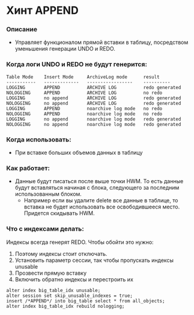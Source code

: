 # Хинт APPEND 


### Описание
  - Управляет функционалом прямой вставки в таблицу, посредством уменьшения генерации UNDO и REDO.
  

### Когда логи UNDO и REDO не будут генерится: 
````
Table Mode    Insert Mode     ArchiveLog mode      result
-----------   -------------   -----------------    ----------
LOGGING       APPEND          ARCHIVE LOG          redo generated
NOLOGGING     APPEND          ARCHIVE LOG          no redo
LOGGING       no append       ARCHIVE LOG          redo generated
NOLOGGING     no append       ARCHIVE LOG          redo generated
LOGGING       APPEND          noarchive log mode   no redo
NOLOGGING     APPEND          noarchive log mode   no redo
LOGGING       no append       noarchive log mode   redo generated
NOLOGGING     no append       noarchive log mode   redo generated
````

### Когда использовать: 
  - При вставке больших объемов данных в таблицу
  

### Как работает: 
  - Данные будут писаться после выше точки HWM. То есть данные будут вставляться начиная с блока, следующего за последним использованным блоком.
    - Например если вы удалите delete все данные в таблице, то вставка не будет использовать все освободившееся место. Придется скидывать HWM.


### Что с индексами делать: 
Индексы всегда генерят REDO. Чтобы обойти это нужно: 
  1. Поэтому индексы стоит отключать.
  2. Установить параметр сессии, так чтобы пропускать индексы unusable
  3. Прозвести прямую вставку
  4. Включить обратно индексы и перестроить их 
  
````
alter index big_table_idx unusable;
alter session set skip_unusable_indexes = true;
insert /*APPEND*/ into big_table select * from all_objects; 
alter index big_table_idx rebuild nologging;
````

  